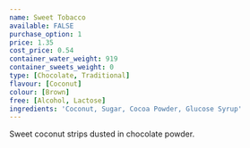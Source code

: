 ```yaml
---
name: Sweet Tobacco
available: FALSE
purchase_option: 1
price: 1.35
cost_price: 0.54
container_water_weight: 919
container_sweets_weight: 0
type: [Chocolate, Traditional]
flavour: [Coconut]
colour: [Brown]
free: [Alcohol, Lactose]
ingredients: 'Coconut, Sugar, Cocoa Powder, Glucose Syrup'
---
```

Sweet coconut strips dusted in chocolate powder.